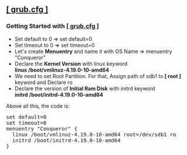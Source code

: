 <h2><a href="https://github.com/mahendragandham/Conqueror/blob/main/boot/grub/grub.cfg"><b>[ grub.cfg ]</b></a></h2>
<h3>Getting Started with <a href="https://github.com/mahendragandham/Conqueror/blob/main/boot/grub/grub.cfg"><b>[ grub.cfg ]</b></a></h3>
<ul>
  <li>Set default to 0              =>  set default=0</li>
  <li>Set timeout to 0              =>  set timeout=0</li>
  <li>Let's create <b>Menuentry</b> and name it with OS Name => menuentry "Conqueror"</li>
  <li>Declare the <b>Kernel Version</b> with linux keyword
  </br><b>linux /boot/vmlinuz-4.19.0-10-amd64</b></li>
  <li>We need to set Root Partition. For that, Assign path of sdb1 to <b>[ root ]</b> keyword and Declare ro</li>
  <li>Declare the version of <b>Initial Ram Disk</b> with initrd keyword
  </br><b>initrd /boot/initrd-4.19.0-10-amd64</b></li>
</ul>
<p>Above all this, the code is:</p>
<pre>
set default=0
set timeout=0
menuentry "Conqueror" {
  linux /boot/vmlinuz-4.19.0-10-amd64 root=/dev/sdb1 ro
  initrd /boot/initrd-4.19.0-10-amd64
}
</pre>


  
